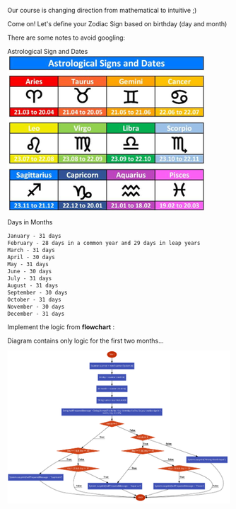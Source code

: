 Our course is changing direction from mathematical to intuitive ;)

Come on! Let's define your Zodiac Sign based on birthday (day and month)

There are some notes to avoid googling:

Astrological Sign and Dates
![img_1.png](img_1.png)

Days in Months
```
January - 31 days
February - 28 days in a common year and 29 days in leap years
March - 31 days
April - 30 days
May - 31 days
June - 30 days
July - 31 days
August - 31 days
September - 30 days
October - 31 days
November - 30 days
December - 31 days
```

Implement the logic from **flowchart** :

Diagram contains only logic for the first two months...

![img.png](img.png)



